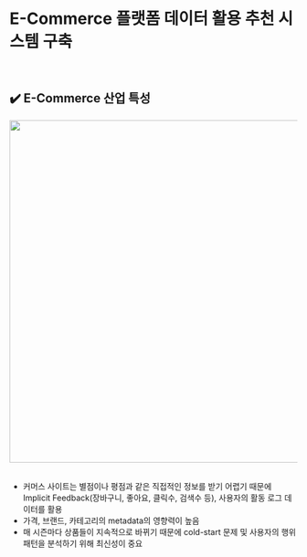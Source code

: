# E-Commerce 플랫폼 데이터 활용 추천 시스템 구축

</br> 

## ✔️ E-Commerce 산업 특성

<div align="center">
<img src="https://user-images.githubusercontent.com/90162819/161546886-7e15bdb3-5778-49ef-ad15-ac68cd12eed5.png" width="600"></div>

</br> 

- 커머스 사이트는 별점이나 평점과 같은 직접적인 정보를 받기 어렵기 때문에 Implicit Feedback(장바구니, 좋아요, 클릭수, 검색수 등), 사용자의 활동 로그 데이터를 활용
- 가격, 브랜드, 카테고리의 metadata의 영향력이 높음
- 매 시즌마다 상품들이 지속적으로 바뀌기 때문에 cold-start 문제 및 사용자의 행위패턴을 분석하기 위해 최신성이 중요

